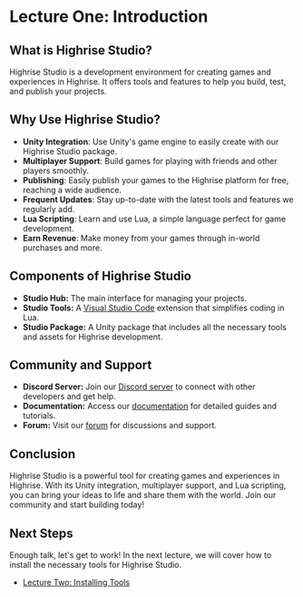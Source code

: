 # Lecture One: Introduction

## What is Highrise Studio?

Highrise Studio is a development environment for creating games and experiences in Highrise. It offers tools and features to help you build, test, and publish your projects.

## Why Use Highrise Studio?

- **Unity Integration**: Use Unity's game engine to easily create with our Highrise Studio package.
- **Multiplayer Support**: Build games for playing with friends and other players smoothly.
- **Publishing**: Easily publish your games to the Highrise platform for free, reaching a wide audience.
- **Frequent Updates**: Stay up-to-date with the latest tools and features we regularly add.
- **Lua Scripting**: Learn and use Lua, a simple language perfect for game development.
- **Earn Revenue**: Make money from your games through in-world purchases and more.

## Components of Highrise Studio

- **Studio Hub:** The main interface for managing your projects.
- **Studio Tools:** A [Visual Studio Code](https://code.visualstudio.com/) extension that simplifies coding in Lua.
- **Studio Package:** A Unity package that includes all the necessary tools and assets for Highrise development.

## Community and Support

- **Discord Server:** Join our [Discord server](https://discord.gg/highrise) to connect with other developers and get help.
- **Documentation:** Access our [documentation](https://create.highrise.game/learn/studio/basics/overview) for detailed guides and tutorials.
- **Forum:** Visit our [forum](https://createforum.highrise.game/) for discussions and support.

## Conclusion

Highrise Studio is a powerful tool for creating games and experiences in Highrise. With its Unity integration, multiplayer support, and Lua scripting, you can bring your ideas to life and share them with the world. Join our community and start building today!

## Next Steps

Enough talk, let's get to work! In the next lecture, we will cover how to install the necessary tools for Highrise Studio.

- [Lecture Two: Installing Tools](https://create.highrise.game/learn/studio/create/beginner-guide/lecture-two)